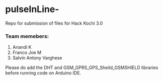 # pulseInLine-
Repo for submission of files for Hack Kochi 3.0

<h3>Team memebers:</h3>
 <ol> 
  <li>Anandi K
  <li>Franco Joe M
  <li>Salvin Antony Varghese
 </ol>  


Please do add the DHT and GSM_GPRS_GPS_Sheild_GSMSHIELD libraries before running code on Arduino IDE.
